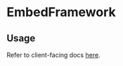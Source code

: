 # EmbedFramework
## Usage
Refer to client-facing docs [here](https://github.com/AdaSupport/docs/blob/master/ada-ios-sdk.md#launchinjectingwebsupportinto-view-uiview).
